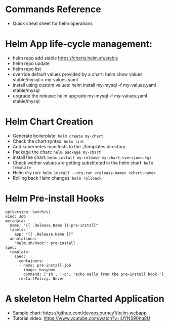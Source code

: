 # Commands Reference

* Quick cheat sheet for helm operations

# Helm App life-cycle management:


* helm repo add stable https://charts.helm.sh/stable
* helm repo update
* helm repo list
* override default values provided by a chart: helm show values stable/mysql > my-values.yaml 
* install using custom values: helm install my-mysql -f my-values.yaml stable/mysql
* upgrade the release: helm upgrade my-mysql -f my-values.yaml stable/mysql

# Helm Chart Creation

* Generate boilerplate: `helm create my-chart`
* Check the chart syntax: `helm lint`
* Add kubernetes manifests to the ./templates directory
* Package the chart: `helm package my-chart`
* install the chart: `helm install my-release my-chart-<version>.tgz`
* Check wether values are getting substituted in the helm chart: `helm template`
* Helm dry run: `helm install --dry-run <release-name> <chart-name>`
* Rolling back Helm changes: `helm rollback`

# Helm Pre-install Hooks

```
apiVersion: batch/v1
kind: Job
metadata:
  name: "{{ .Release.Name }}-pre-install"
  labels:
    app: "{{ .Release.Name }}"
  annotations:
    "helm.sh/hook": pre-install
spec:
  template:
    spec:
      containers:
      - name: pre-install-job
        image: busybox
        command: ['sh', '-c', 'echo Hello from the pre-install hook!']
      restartPolicy: Never
```

# A skeleton Helm Charted Application

* Sample chart: https://github.com/devopsjourney1/helm-webapp
* Tutorial video: https://www.youtube.com/watch?v=jUYNS90nq8U
